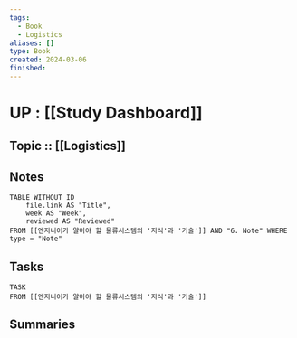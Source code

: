 ```yaml
---
tags:
  - Book
  - Logistics
aliases: []
type: Book
created: 2024-03-06
finished:
---
```

# UP : [[Study Dashboard]]
## Topic :: [[Logistics]]


## Notes
```dataview
TABLE WITHOUT ID
	file.link AS "Title",
	week AS "Week",
	reviewed AS "Reviewed"
FROM [[엔지니어가 알아야 할 물류시스템의 '지식'과 '기술']] AND "6. Note" WHERE type = "Note"
```

## Tasks
```dataview
TASK
FROM [[엔지니어가 알아야 할 물류시스템의 '지식'과 '기술']]
```

## Summaries



